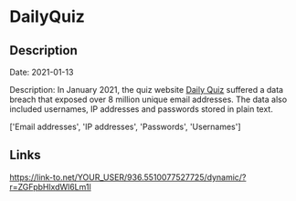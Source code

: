# DailyQuiz

## Description

Date: 2021-01-13

Description:
In January 2021, the quiz website <a href="https://dailyquiz.me/" target="_blank" rel="noopener">Daily Quiz</a> suffered a data breach that exposed over 8 million unique email addresses. The data also included usernames, IP addresses and passwords stored in plain text.


['Email addresses', 'IP addresses', 'Passwords', 'Usernames']

## Links

https://link-to.net/YOUR_USER/936.5510077527725/dynamic/?r=ZGFpbHlxdWl6Lm1l